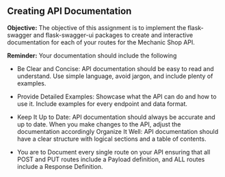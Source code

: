 ## Creating API Documentation

**Objective:** The objective of this assignment is to implement the flask-swagger and flask-swagger-ui packages to create and interactive documentation for each of your routes for the Mechanic Shop API.

**Reminder:** Your documentation should include the following

- Be Clear and Concise: API documentation should be easy to read and understand. Use simple language, avoid jargon, and include plenty of examples.


- Provide Detailed Examples: Showcase what the API can do and how to use it. Include examples for every endpoint and data format.


- Keep It Up to Date: API documentation should always be accurate and up to date. When you make changes to the API, adjust the documentation accordingly
Organize It Well: API documentation should have a clear structure with logical sections and a table of contents.


- You are to Document every single route on your API ensuring that all POST and PUT routes include a Payload definition, and ALL routes include a Response Definition.